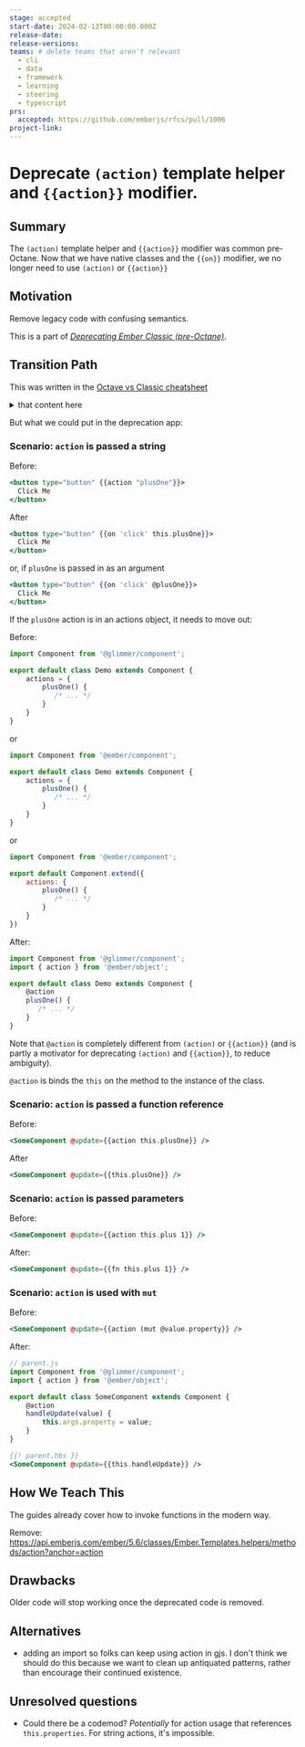 ```yaml
---
stage: accepted
start-date: 2024-02-13T00:00:00.000Z
release-date:
release-versions:
teams: # delete teams that aren't relevant
  - cli
  - data
  - framework
  - learning
  - steering
  - typescript
prs:
  accepted: https://github.com/emberjs/rfcs/pull/1006
project-link:
---
```


<!---
Directions for above:

stage: Leave as is
start-date: Fill in with today's date, 2032-12-01T00:00:00.000Z
release-date: Leave as is
release-versions: Leave as is
teams: Include only the [team(s)](README.md#relevant-teams) for which this RFC applies
prs:
  accepted: Fill this in with the URL for the Proposal RFC PR
project-link: Leave as is
-->

# Deprecate `(action)` template helper and `{{action}}` modifier. 

## Summary

The `(action)` template helper and `{{action}}` modifier was common pre-Octane. Now that we have native classes and the `{{on}}` modifier, we no longer need to use `(action)` or `{{action}}`

## Motivation

Remove legacy code with confusing semantics.

This is a part of _[Deprecating Ember Classic (pre-Octane)](https://github.com/emberjs/rfcs/issues/832)_.

## Transition Path

This was written in the [Octave vs Classic cheatsheet](https://ember-learn.github.io/ember-octane-vs-classic-cheat-sheet/#component-properties__ddau)

<details><summary>that content here</summary>

### Before (pre-Octane)

```js
// parent-component.js
import Component from '@ember/component';

export default Component.extend({
  count: 0
});

```
```hbs
{{!-- parent-component.hbs --}}
{{child-component count=count}}
Count: {{this.count}}

```
```js
// child-component.js
import Component from '@ember/component';

export default Component.extend({
  actions: {
    plusOne() {
      this.set('count', this.get('count') + 1);
    }
  }
});
```
```hbs
{{!-- child-component.hbs --}}
<button type="button" {{action "plusOne"}}>
  Click Me
</button>
```

### After (post-Octane)
```js
// parent-component.js
import Component from '@glimmer/component';
import { tracked } from '@glimmer/tracking';
import { action } from '@ember/object';

export default class ParentComponent extends Component {
  @tracked count = 0;

  @action plusOne() {
    this.count++;
  }
}

```
```hbs
{{!-- parent-component.hbs --}}
<ChildComponent @plusOne={{this.plusOne}} />
Count: {{this.count}}

```
```hbs
{{!-- child-component.hbs --}}
<button type="button" {{on "click" @plusOne}}>
  Click Me
</button>

```

</details>

But what we could put in the deprecation app:

### Scenario: `action` is passed a string

Before:
```hbs
<button type="button" {{action "plusOne"}}>
  Click Me
</button>
```

After

```hbs
<button type="button" {{on 'click' this.plusOne}}>
  Click Me
</button>
```
or, if `plusOne` is passed in as an argument 
```hbs
<button type="button" {{on 'click' @plusOne}}>
  Click Me
</button>
```

If the `plusOne` action is in an actions object, it needs to move out:

Before:
```js
import Component from '@glimmer/component';

export default class Demo extends Component {
    actions = {
        plusOne() {
           /* ... */ 
        }
    }
}
```
or
```js
import Component from '@ember/component';

export default class Demo extends Component {
    actions = {
        plusOne() {
           /* ... */ 
        }
    }
}
```
or
```js
import Component from '@ember/component';

export default Component.extend({
    actions: {
        plusOne() {
           /* ... */ 
        }
    }
})
```

After:
```js
import Component from '@glimmer/component';
import { action } from '@ember/object';

export default class Demo extends Component {
    @action
    plusOne() {
       /* ... */ 
    }
}
```

Note that `@action` is completely different from `(action)` or `{{action}}` (and is partly a motivator for deprecating `(action)` and `{{action}}`, to reduce ambiguity).

`@action` is binds the `this` on the method to the instance of the class. 

### Scenario: `action` is passed a function reference

Before:
```hbs
<SomeComponent @update={{action this.plusOne}} />
```

After

```hbs
<SomeComponent @update={{this.plusOne}} />
```

### Scenario: `action` is passed parameters

Before:
```hbs
<SomeComponent @update={{action this.plus 1}} />
```

After:
```hbs
<SomeComponent @update={{fn this.plus 1}} />
```

### Scenario: `action` is used with `mut` 

Before:
```hbs
<SomeComponent @update={{action (mut @value.property}} />
```
After:
```js
// parent.js
import Component from '@glimmer/component';
import { action } from '@ember/object';

export default class SomeComponent extends Component {
    @action
    handleUpdate(value) {
        this.args.property = value; 
    }
}
```
```hbs
{{! parent.hbs }}
<SomeComponent @update={{this.handleUpdate}} />
```


## How We Teach This

The guides already cover how to invoke functions in the modern way.

Remove: https://api.emberjs.com/ember/5.6/classes/Ember.Templates.helpers/methods/action?anchor=action

## Drawbacks

Older code will stop working once the deprecated code is removed.

## Alternatives

- adding an import so folks can keep using action in gjs.
  I don't think we should do this because we want to clean up antiquated patterns, rather than encourage their continued existence.

## Unresolved questions

- Could there be a codemod?
  _Potentially_ for action usage that references `this.properties`. For string actions, it's impossible.

